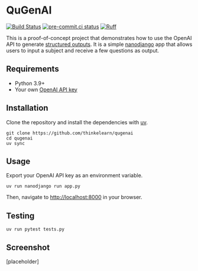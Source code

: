 # QuGenAI

[![Build Status](https://github.com/think-elearn/qugenai/actions/workflows/ci.yml/badge.svg)](https://github.com/think-elearn/qugenai/actions)
[![pre-commit.ci status](https://results.pre-commit.ci/badge/github/think-elearn/qugenai/main.svg)](https://results.pre-commit.ci/latest/github/think-elearn/qugenai/main)
[![Ruff](https://img.shields.io/endpoint?url=https://raw.githubusercontent.com/astral-sh/ruff/main/assets/badge/v2.json)](https://github.com/astral-sh/ruff)

This is a proof-of-concept project that demonstrates how to use the OpenAI API to generate [structured outputs](https://platform.openai.com/docs/guides/structured-outputs). It is a simple [nanodjango](https://github.com/radiac/nanodjango) app that allows users to input a subject and receive a few questions as output.

## Requirements

- Python 3.9+
- Your own [OpenAI API key](https://platform.openai.com/api-keys)

## Installation

Clone the repository and install the dependencies with [uv](https://docs.astral.sh/uv/).

```shell
git clone https://github.com/thinkelearn/qugenai
cd qugenai
uv sync
```

## Usage

Export your OpenAI API key as an environment variable.

```shell
uv run nanodjango run app.py
```

Then, navigate to <http://localhost:8000> in your browser.

## Testing

```shell
uv run pytest tests.py
```

## Screenshot

[placeholder]
